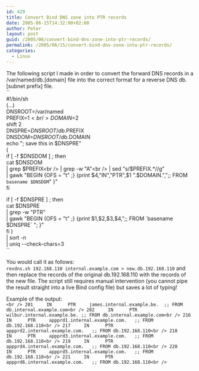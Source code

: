 ```yaml
---
id: 429
title: Convert Bind DNS zone into PTR records
date: 2005-06-15T14:32:00+02:00
author: Peter
layout: post
guid: /2005/06/convert-bind-dns-zone-into-ptr-records/
permalink: /2005/06/15/convert-bind-dns-zone-into-ptr-records/
categories:
  - Linux
---
```

The following script I made in order to convert the forward DNS records in a /var/named/db.[domain] file into the correct format for a reverse DNS db.[subnet prefix] file.  
``<br />
#!/bin/sh<br />
(...)<br />
DNSROOT=/var/named<br />
PREFIX=$1<br />
DOMAIN=$2<br />
shift 2<br />
DNSPRE=$DNSROOT/db.$PREFIX<br />
DNSDOM=$DNSROOT/db.$DOMAIN<br />
echo "; save this in $DNSPRE"<br />
(<br />
if [ -f $DNSDOM ] ; then<br />
cat $DNSDOM<br />
| grep $PREFIX<br />
| grep -w "A"<br />
| sed "s/$PREFIX.*//g"<br />
| gawk "BEGIN {OFS = "t" ;} {print $4,"IN","PTR",$1 ".$DOMAIN.",";; FROM `basename $DNSDOM`" }"<br />
fi</p>
<p>if [ -f $DNSPRE ] ; then<br />
cat $DNSPRE<br />
| grep -w "PTR"<br />
| gawk "BEGIN {OFS = "t" ;} {print $1,$2,$3,$4,";; FROM `basename $DNSPRE` "; }"<br />
fi )<br />
| sort -n<br />
| uniq --check-chars=3<br />
`` 

You would call it as follows:  
`revdns.sh 192.168.110 internal.example.com > new.db.192.168.110` and then replace the records of the original db.192.168.110 with the records of the new file. The script still requires manual intervention (you cannot pipe the result straight into a live Bind config file) but saves a lot of typing!

Example of the output:  
`<br />
201     IN      PTR     james.internal.example.be.  ;; FROM db.internal.example.com<br />
202     IN      PTR     wilbur.internal.example.be. ;; FROM db.internal.example.com<br />
216     IN      PTR     appprd1.internal.example.com.   ;; FROM db.192.168.110<br />
217     IN      PTR     appprd2.internal.example.com.   ;; FROM db.192.168.110<br />
218     IN      PTR     appprd3.internal.example.com.   ;; FROM db.192.168.110<br />
219     IN      PTR     appprd4.internal.example.com.   ;; FROM db.192.168.110<br />
220     IN      PTR     appprd5.internal.example.com.   ;; FROM db.192.168.110<br />
221     IN      PTR     appprd6.internal.example.com.   ;; FROM db.192.168.110<br />
`